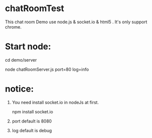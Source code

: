 chatRoomTest
============

This chat room Demo use node.js &amp; socket.io &amp; html5 .  It's only support chrome.

Start node:
============

cd demo/server

node chatRoomServer.js port=80 log=info


notice:
============

1. You need install socket.io in nodeJs at first.

   npm install socket.io

2. port default is 8080

3. log default is debug



